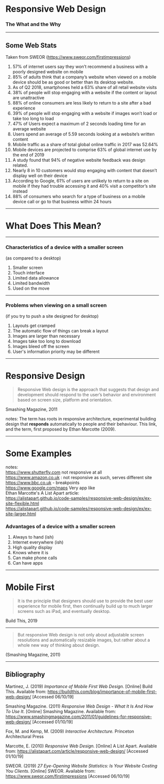# Responsive Web Design
### The What and the Why
---

## Some Web Stats
Taken from SWEOR (https://www.sweor.com/firstimpressions)

1. 57% of internet users say they won’t recommend a business with a poorly designed website on mobile
2. 85% of adults think that a company’s website when viewed on a mobile device should be as good or better than its desktop website.
3. As of Q2 2018, smartphones held a 63% share of all retail website visits
4. 38% of people will stop engaging with a website if the content or layout are unattractive
5. 88% of online consumers are less likely to return to a site after a bad experience
6. 39% of people will stop engaging with a website if images won’t load or take too long to load
7. 47% of Users expect a maximum of 2 seconds loading time for an average website
8. Users spend an average of 5.59 seconds looking at a website’s written content
9. Mobile traffic as a share of total global online traffic in 2017 was 52.64%
10. Mobile devices are projected to comprise 63% of global internet use by the end of 2019
11. A study found that 94% of negative website feedback was design related.
12. Nearly 8 in 10 customers would stop engaging with content that doesn’t display well on their device
13. According to Google, 61% of users are unlikely to return to a site on mobile if they had trouble accessing it and 40% visit a competitor’s site instead
14. 88% of consumers who search for a type of business on a mobile device call or go to that business within 24 hours

---

# What Does This Mean?

---

### Characteristics of a device with a smaller screen
(as compared to a desktop)

1. Smaller screen
2. Touch interface
3. Limited data allowance
4. Limited bandwidth
5. Used on the move

---

### Problems when viewing on a small screen
(if you try to push a site designed for desktop)

1. Layouts get cramped
2. The automatic flow of things can break a layout
3. Images are larger than necessary
4. Images take too long to download
4. Images bleed off the screen
5. User's information priority may be different

---

# Responsive Design

>Responsive Web design is the approach that suggests that design and development should respond to the user’s behavior and environment based on screen size, platform and orientation.

Smashing Magazine, 2011

notes: The term has roots in responsive architecture, experimental building design that **responds** automatically to people and their behaviour. This link, and the term, first proposed by Ethan Marcotte (2009).

---

# Some Examples

notes:  
<https://www.shutterfly.com> not responsive at all  
<https://www.amazon.co.uk> : not responsive as such, serves different site  
<https://www.bbc.co.uk> - breakpoints  
<https://www.google.com/maps> Very app like  
Ethan Marcotte's A List Apart article:  
<https://alistapart.github.io/code-samples/responsive-web-design/ex/ex-site-flexible.html>  
<https://alistapart.github.io/code-samples/responsive-web-design/ex/ex-site-larger.html>  

### Advantages of a device with a smaller screen

1. Always to hand (ish)
2. Internet everywhere (ish)
3. High quality display
4. Knows where it is
5. Can make phone calls
6. Can have apps

---


# Mobile First

>It is the principle that designers should use to provide the best user experience for mobile first, then continually build up to much larger screens such as iPad, and eventually desktop.

Build This, 2019

---

>But responsive Web design is not only about adjustable screen resolutions and automatically resizable images, but rather about a whole new way of thinking about design.  

(Smashing Magazine, 2011)

---

## Bibliography

Martinez, J. (2019) *Importance of Mobile First Web Design.* [Online] Build This. Available from: https://buildthis.com/blog/importance-of-mobile-first-web-design/ [Accessed 06/10/19]

Smashing Magazine. (2011) *Responsive Web Design - What It Is And How To Use It.* [Online] Smashing Magazine. Available from: https://www.smashingmagazine.com/2011/01/guidelines-for-responsive-web-design/ [Accessed 01/10/19]

Fox, M. and Kemp, M. (2009) *Interactive Architecture.* Princeton Architectural Press

Marcotte, E. (2010) *Responsive Web Design.* [Online] A List Apart. Available from: https://alistapart.com/article/responsive-web-design/ [Accessed 01/10/19]

SWEOR. (2019) *27 Eye-Opening Website Statistics: Is Your Website Costing You Clients.* [Online] SWEOR. Available from: https://www.sweor.com/firstimpressions [Accessed 06/10/19]



